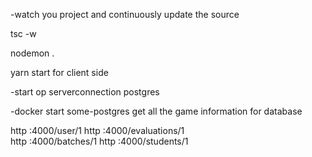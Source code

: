 -watch you project and continuously update the source

tsc -w

nodemon .

yarn start for client side

-start op serverconnection postgres

-docker start some-postgres
get all the game information for database

http :4000/user/1
http :4000/evaluations/1  
http :4000/batches/1
http :4000/students/1

